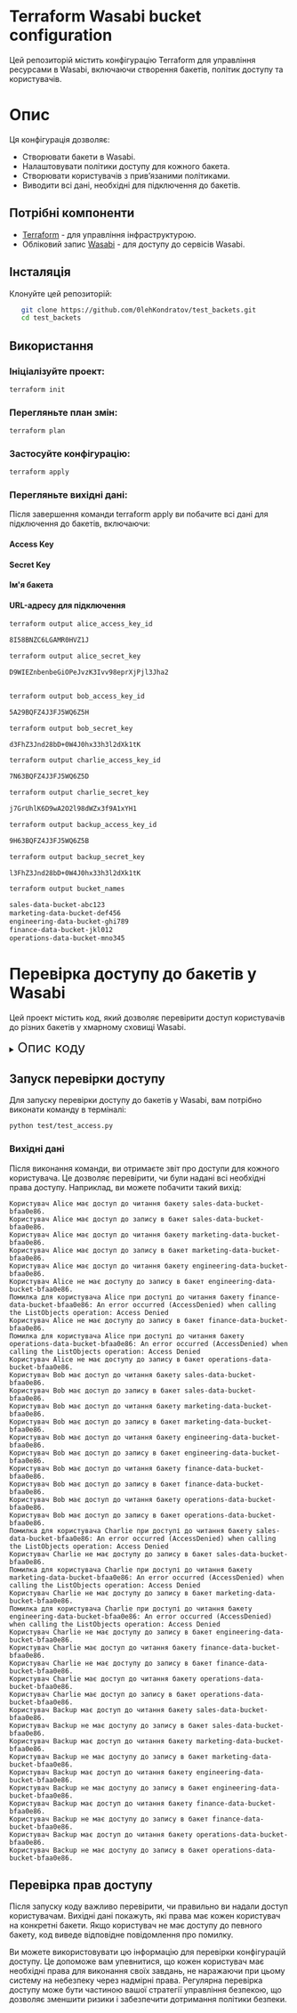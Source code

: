 # Terraform Wasabi bucket configuration

Цей репозиторій містить конфігурацію Terraform для управління ресурсами в Wasabi, включаючи створення бакетів, політик доступу та користувачів.

# Опис

Ця конфігурація дозволяє:
- Створювати бакети в Wasabi.
- Налаштовувати політики доступу для кожного бакета.
- Створювати користувачів з прив’язаними політиками.
- Виводити всі дані, необхідні для підключення до бакетів.

## Потрібні компоненти

- [Terraform](https://www.terraform.io/downloads.html) - для управління інфраструктурою.
- Обліковий запис [Wasabi](https://wasabi.com/) - для доступу до сервісів Wasabi.

## Інсталяція

Клонуйте цей репозиторій:

```bash
   git clone https://github.com/0lehKondratov/test_backets.git
   cd test_backets
```

## Використання

### Ініціалізуйте проект:

```bash
terraform init
```

### Перегляньте план змін:

```bash
terraform plan
```

### Застосуйте конфігурацію:

```bash
terraform apply
```

### Перегляньте вихідні дані:

Після завершення команди terraform apply ви побачите всі дані для підключення до бакетів, включаючи:

#### Access Key

#### Secret Key

#### Ім'я бакета

#### URL-адресу для підключення

```bash
terraform output alice_access_key_id

8I58BNZC6LGAMR0HVZ1J
```

```bash
terraform output alice_secret_key

D9WIEZnbenbeGiOPeJvzK3Ivv98eprXjPjl3Jha2
```

```bash

terraform output bob_access_key_id

5A29BQFZ4J3FJ5WQ6Z5H
```

```bash
terraform output bob_secret_key

d3FhZ3Jnd28bD+0W4J0hx33h3l2dXk1tK
```

```bash
terraform output charlie_access_key_id

7N63BQFZ4J3FJ5WQ6Z5D
```

```bash
terraform output charlie_secret_key

j7GrUhlK6D9wA2O2l98dWZx3f9A1xYH1
```

```bash
terraform output backup_access_key_id

9H63BQFZ4J3FJ5WQ6Z5B
```

```bash
terraform output backup_secret_key

l3FhZ3Jnd28bD+0W4J0hx33h3l2dXk1tK
```

```bash
terraform output bucket_names

sales-data-bucket-abc123
marketing-data-bucket-def456
engineering-data-bucket-ghi789
finance-data-bucket-jkl012
operations-data-bucket-mno345
```

# Перевірка доступу до бакетів у Wasabi

Цей проект містить код, який дозволяє перевірити доступ користувачів до різних бакетів у хмарному сховищі Wasabi.

<details><summary><font size=5> Опис коду </font></summary>

### Крок 1: Імпорт необхідних бібліотек
На початку коду імпортуються потрібні бібліотеки:
- `json` - для роботи з форматом даних JSON.
- `boto3` - для взаємодії з сервісом Wasabi, який є хмарним сховищем.
- `NoCredentialsError`, `PartialCredentialsError`, `ClientError` з `botocore.exceptions` - для обробки помилок, пов'язаних з обліковими даними та запитами до API.

### Крок 2: Визначення шляху до файлу
Код задає шлях до файлу `buckets.json`, в якому зберігаються дані про користувачів та бакети. Цей файл повинен містити облікові дані користувачів (ключі доступу) та назви бакетів.

### Крок 3: Читання даних з файлу
Код відкриває файл `buckets.json` для читання та завантажує його в змінну `data`. Тепер в нас є доступ до інформації про користувачів і бакети.

### Крок 4: Перебір користувачів
Цей крок ітерує (перебирає) кожного користувача в `data['users']`. Для кожного користувача отримуються його облікові дані: `access_key` та `secret_key`.

### Крок 5: Підключення до Wasabi
За допомогою отриманих облікових даних, код створює сесію `boto3.Session`, підключаючи користувача до Wasabi через API. Визначається клієнт S3, який дозволяє виконувати операції з бакетами.

### Крок 6: Перебір бакетів
Після підключення код ітерує через всі бакети, що знаходяться в `data['buckets']`. Для кожного бакета буде перевірено доступ користувача.

### Крок 7: Перевірка доступу на читання
Код намагається виконати запит на отримання списку об'єктів у бакеті за допомогою методу `list_objects`. Якщо запит успішний, виводиться повідомлення, що користувач має доступ до читання. Якщо бакет не знайдено (код помилки 404), виводиться повідомлення про те, що доступу немає. Для інших помилок виводиться детальніше повідомлення про помилку.

### Крок 8: Перевірка доступу на запис
Код намагається перевірити доступ на запис, завантажуючи тестовий об'єкт (файл) з ім'ям `test_write_access.txt` в бакет. Якщо завантаження успішне, виводиться повідомлення про доступ на запис. Тестовий об'єкт видаляється, щоб не залишати його в бакеті. Якщо доступ заборонено (код помилки `AccessDenied`), виводиться відповідне повідомлення. Для інших помилок також відображається детальна інформація.

### Крок 9: Обробка помилок
Якщо виникають проблеми з обліковими даними (наприклад, їх недостатньо або вони неправильні), код ловить ці винятки та виводить відповідне повідомлення про помилку.

### Крок 10: Завершення
Код завершує виконання, пройшовши через усі користувачі та їхні бакети, надаючи звіт про доступи для кожного з них.

</details>

## Запуск перевірки доступу

Для запуску перевірки доступу до бакетів у Wasabi, вам потрібно виконати команду в терміналі:

```bash
python test/test_access.py
```

### Вихідні дані

Після виконання команди, ви отримаєте звіт про доступи для кожного користувача. Це дозволяє перевірити, чи були надані всі необхідні права доступу. Наприклад, ви можете побачити такий вихід:

```
Користувач Alice має доступ до читання бакету sales-data-bucket-bfaa0e86.
Користувач Alice має доступ до запису в бакет sales-data-bucket-bfaa0e86.
Користувач Alice має доступ до читання бакету marketing-data-bucket-bfaa0e86.
Користувач Alice має доступ до запису в бакет marketing-data-bucket-bfaa0e86.
Користувач Alice має доступ до читання бакету engineering-data-bucket-bfaa0e86.
Користувач Alice не має доступу до запису в бакет engineering-data-bucket-bfaa0e86.
Помилка для користувача Alice при доступі до читання бакету finance-data-bucket-bfaa0e86: An error occurred (AccessDenied) when calling the ListObjects operation: Access Denied
Користувач Alice не має доступу до запису в бакет finance-data-bucket-bfaa0e86.
Помилка для користувача Alice при доступі до читання бакету operations-data-bucket-bfaa0e86: An error occurred (AccessDenied) when calling the ListObjects operation: Access Denied
Користувач Alice не має доступу до запису в бакет operations-data-bucket-bfaa0e86.
Користувач Bob має доступ до читання бакету sales-data-bucket-bfaa0e86.
Користувач Bob має доступ до запису в бакет sales-data-bucket-bfaa0e86.
Користувач Bob має доступ до читання бакету marketing-data-bucket-bfaa0e86.
Користувач Bob має доступ до запису в бакет marketing-data-bucket-bfaa0e86.
Користувач Bob має доступ до читання бакету engineering-data-bucket-bfaa0e86.
Користувач Bob має доступ до запису в бакет engineering-data-bucket-bfaa0e86.
Користувач Bob має доступ до читання бакету finance-data-bucket-bfaa0e86.
Користувач Bob має доступ до запису в бакет finance-data-bucket-bfaa0e86.
Користувач Bob має доступ до читання бакету operations-data-bucket-bfaa0e86.
Користувач Bob має доступ до запису в бакет operations-data-bucket-bfaa0e86.
Помилка для користувача Charlie при доступі до читання бакету sales-data-bucket-bfaa0e86: An error occurred (AccessDenied) when calling the ListObjects operation: Access Denied
Користувач Charlie не має доступу до запису в бакет sales-data-bucket-bfaa0e86.
Помилка для користувача Charlie при доступі до читання бакету marketing-data-bucket-bfaa0e86: An error occurred (AccessDenied) when calling the ListObjects operation: Access Denied
Користувач Charlie не має доступу до запису в бакет marketing-data-bucket-bfaa0e86.
Помилка для користувача Charlie при доступі до читання бакету engineering-data-bucket-bfaa0e86: An error occurred (AccessDenied) when calling the ListObjects operation: Access Denied
Користувач Charlie не має доступу до запису в бакет engineering-data-bucket-bfaa0e86.
Користувач Charlie має доступ до читання бакету finance-data-bucket-bfaa0e86.
Користувач Charlie не має доступу до запису в бакет finance-data-bucket-bfaa0e86.
Користувач Charlie має доступ до читання бакету operations-data-bucket-bfaa0e86.
Користувач Charlie має доступ до запису в бакет operations-data-bucket-bfaa0e86.
Користувач Backup має доступ до читання бакету sales-data-bucket-bfaa0e86.
Користувач Backup не має доступу до запису в бакет sales-data-bucket-bfaa0e86.
Користувач Backup має доступ до читання бакету marketing-data-bucket-bfaa0e86.
Користувач Backup не має доступу до запису в бакет marketing-data-bucket-bfaa0e86.
Користувач Backup має доступ до читання бакету engineering-data-bucket-bfaa0e86.
Користувач Backup не має доступу до запису в бакет engineering-data-bucket-bfaa0e86.
Користувач Backup має доступ до читання бакету finance-data-bucket-bfaa0e86.
Користувач Backup не має доступу до запису в бакет finance-data-bucket-bfaa0e86.
Користувач Backup має доступ до читання бакету operations-data-bucket-bfaa0e86.
Користувач Backup не має доступу до запису в бакет operations-data-bucket-bfaa0e86.
```

## Перевірка прав доступу

Після запуску коду важливо перевірити, чи правильно ви надали доступ користувачам. Вихідні дані покажуть, які права має кожен користувач на конкретні бакети. Якщо користувач не має доступу до певного бакету, код виведе відповідне повідомлення про помилку.

Ви можете використовувати цю інформацію для перевірки конфігурацій доступу. Це допоможе вам упевнитися, що кожен користувач має необхідні права для виконання своїх завдань, не наражаючи при цьому систему на небезпеку через надмірні права. Регулярна перевірка доступу може бути частиною вашої стратегії управління безпекою, що дозволяє зменшити ризики і забезпечити дотримання політики безпеки.
